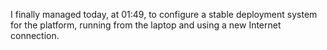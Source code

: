 
I finally managed today, at 01:49, to configure a stable deployment system for the platform, running from the laptop and using a new Internet connection.

